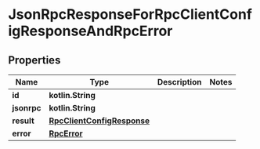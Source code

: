 
# JsonRpcResponseForRpcClientConfigResponseAndRpcError

## Properties
| Name | Type | Description | Notes |
| ------------ | ------------- | ------------- | ------------- |
| **id** | **kotlin.String** |  |  |
| **jsonrpc** | **kotlin.String** |  |  |
| **result** | [**RpcClientConfigResponse**](RpcClientConfigResponse.md) |  |  |
| **error** | [**RpcError**](RpcError.md) |  |  |



